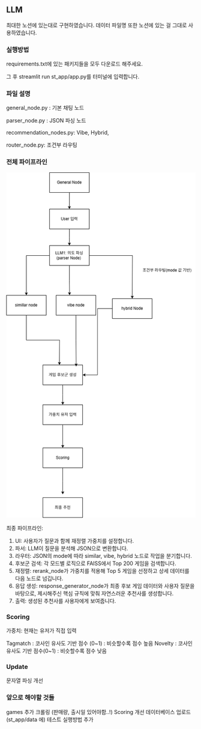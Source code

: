 ## LLM

최대한 노션에 있는대로 구현하였습니다. 데이터 파일명 또한 노션에 있는 걸 그대로 사용하였습니다.

### 실행방법

requirements.txt에 있는 패키지들을 모두 다운로드 해주세요.

그 후 streamlit run st_app/app.py를 터미널에 입력합니다.

### 파일 설명

general_node.py : 기본 채팅 노드

parser_node.py : JSON 파싱 노드

recommendation_nodes.py: Vibe, Hybrid, 

router_node.py: 조건부 라우팅

### 전체 파이프라인


![rag_pipeline](images/RAG_pipeline.png)




 최종 파이프라인:

   1. UI: 사용자가 질문과 함께 재정렬 가중치를 설정합니다.
   2. 파서: LLM이 질문을 분석해 JSON으로 변환합니다.
   3. 라우터: JSON의 mode에 따라 similar, vibe, hybrid 노드로 작업을 분기합니다.
   4. 후보군 검색: 각 모드별 로직으로 FAISS에서 Top 200 게임을 검색합니다.
   5. 재정렬: rerank_node가 가중치를 적용해 Top 5 게임을 선정하고 상세 데이터를 다음 노드로 넘깁니다.
   6. 응답 생성: response_generator_node가 최종 후보 게임 데이터와 사용자 질문을 바탕으로, 제시해주신 핵심 규칙에 맞춰 자연스러운 추천사를 생성합니다.
   7. 출력: 생성된 추천사를 사용자에게 보여줍니다.


### Scoring

가중치: 현재는 유저가 직접 입력

Tagmatch : 코사인 유사도 기반 점수 (0~1) : 비슷할수록 점수 높음
Novelty : 코사인 유사도 기반 점수(0~1) : 비슷할수록 점수 낮음


### Update

문자열 파싱 개선



### 앞으로 해야할 것들

games 추가 크롤링 (판매량, 출시일 있어야함..!)
Scoring 개선
데이터베이스 업로드 (st_app/data 에)
테스트
실행방법 추가






